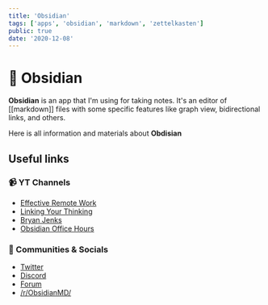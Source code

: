 ```yaml
---
title: 'Obsidian'
tags: ['apps', 'obsidian', 'markdown', 'zettelkasten']
public: true
date: '2020-12-08'
---
```


# 💎 Obsidian

**Obsidian** is an app that I'm using for taking notes. It's an editor of [[markdown]] files with some specific features like graph view, bidirectional links, and others.

Here is all information and materials about **Obdisian**

## Useful links

### 📹 YT Channels

- [Effective Remote Work](https://www.youtube.com/channel/UCkzyo69rqBoBJUyQ9jo53Bw)
- [Linking Your Thinking](https://www.youtube.com/channel/UC85D7ERwhke7wVqskV_DZUA)
- [Bryan Jenks](https://www.youtube.com/c/BryanJenksTech)
- [Obsidian Office Hours](https://www.youtube.com/channel/UCJKoNPnBdCSloJ2wlKnV2Fw)

### 👤 Communities & Socials

- [Twitter](https://twitter.com/obsdmd)
- [Discord](https://discord.gg/veuWUTm)
- [Forum](https://forum.obsidian.md/)
- [/r/ObsidianMD/](https://www.reddit.com/r/ObsidianMD/)

